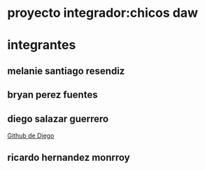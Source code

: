 # proyecto integrador:chicos daw

# integrantes 

## melanie santiago  resendiz 

## bryan perez fuentes 

## diego salazar guerrero 
[Github de Diego](https://github.com/diego2334577)

## ricardo hernandez monrroy 


